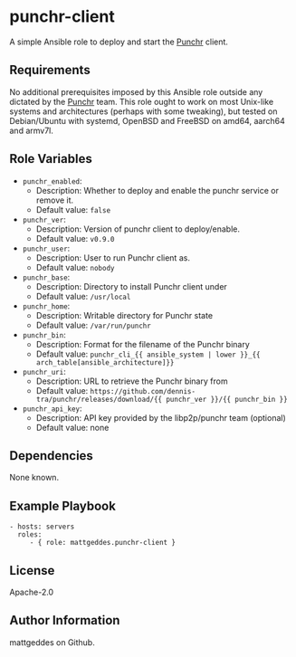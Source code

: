 punchr-client
=============

A simple Ansible role to deploy and start the [Punchr](https://github.com/dennis-tra/punchr/) client.

Requirements
------------

No additional prerequisites imposed by this Ansible role outside any dictated by the [Punchr](https://github.com/dennis-tra/punchr/) team. This role ought to work on most Unix-like systems and architectures (perhaps with some tweaking), but tested on Debian/Ubuntu with systemd, OpenBSD and FreeBSD on amd64, aarch64 and armv7l.

Role Variables
--------------

* `punchr_enabled`:
   * Description: Whether to deploy and enable the punchr service or remove it.
   * Default value: `false`
* `punchr_ver`:
   * Description: Version of punchr client to deploy/enable.
   * Default value: `v0.9.0`
* `punchr_user`:
   * Description: User to run Punchr client as.
   * Default value: `nobody`
* `punchr_base`:
   * Description: Directory to install Punchr client under
   * Default value: `/usr/local`
* `punchr_home`:
   * Description: Writable directory for Punchr state
   * Default value: `/var/run/punchr`
* `punchr_bin`:
   * Description: Format for the filename of the Punchr binary
   * Default value: `punchr_cli_{{ ansible_system | lower }}_{{ arch_table[ansible_architecture]}}`
* `punchr_uri`:
   * Description: URL to retrieve the Punchr binary from
   * Default value: `https://github.com/dennis-tra/punchr/releases/download/{{ punchr_ver }}/{{ punchr_bin }}`
* `punchr_api_key`:
   * Description: API key provided by the libp2p/punchr team (optional)
   * Default value: none

Dependencies
------------

None known.

Example Playbook
----------------

    - hosts: servers
      roles:
         - { role: mattgeddes.punchr-client }

License
-------

Apache-2.0

Author Information
------------------

mattgeddes on Github.
